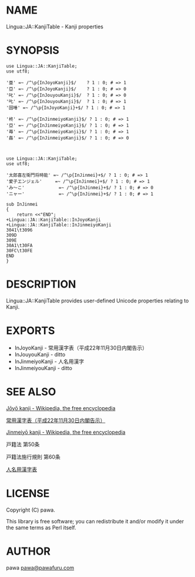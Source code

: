 # NAME

Lingua::JA::KanjiTable - Kanji properties

# SYNOPSIS

    use Lingua::JA::KanjiTable;
    use utf8;

    '亜' =~ /^\p{InJoyoKanji}$/    ? 1 : 0; # => 1
    '亞' =~ /^\p{InJoyoKanji}$/    ? 1 : 0; # => 0
    '叱' =~ /^\p{InJouyouKanji}$/  ? 1 : 0; # => 0
    '𠮟' =~ /^\p{InJouyouKanji}$/  ? 1 : 0; # => 1
    '固唾' =~ /^\p{InJoyoKanji}+$/ ? 1 : 0; # => 1

    '柊' =~ /^\p{InJinmeiyoKanji}$/ ? 1 : 0; # => 1
    '亞' =~ /^\p{InJinmeiyoKanji}$/ ? 1 : 0; # => 1
    '苺' =~ /^\p{InJinmeiyoKanji}$/ ? 1 : 0; # => 1
    '姦' =~ /^\p{InJinmeiyoKanji}$/ ? 1 : 0; # => 0



    use Lingua::JA::KanjiTable;
    use utf8;

    '太郎喜左衛門将時能' =~ /^\p{InJinmei}+$/ ? 1 : 0; # => 1
    '愛子エンジェル'     =~ /^\p{InJinmei}+$/ ? 1 : 0; # => 1
    'み〜こ'             =~ /^\p{InJinmei}+$/ ? 1 : 0; # => 0
    'ニャー'             =~ /^\p{InJinmei}+$/ ? 1 : 0; # => 1

    sub InJinmei
    {
        return <<"END";
    +Lingua::JA::KanjiTable::InJoyoKanji
    +Lingua::JA::KanjiTable::InJinmeiyoKanji
    3041\t3096
    309D
    309E
    30A1\t30FA
    30FC\t30FE
    END
    }

# DESCRIPTION

Lingua::JA::KanjiTable provides user-defined Unicode properties relating to Kanji.

# EXPORTS

- InJoyoKanji - 常用漢字表（平成22年11月30日内閣告示）
- InJouyouKanji - ditto
- InJinmeiyoKanji - 人名用漢字
- InJinmeiyouKanji - ditto

# SEE ALSO

[Jōyō kanji - Wikipedia, the free encyclopedia](http://en.wikipedia.org/wiki/J%C5%8Dy%C5%8D_kanji)

[常用漢字表（平成22年11月30日内閣告示）](http://www.bunka.go.jp/kokugo_nihongo/pdf/jouyoukanjihyou_h22.pdf)

[Jinmeiyō kanji - Wikipedia, the free encyclopedia](http://en.wikipedia.org/wiki/Jinmeiy%C5%8D_kanji)

戸籍法 第50条

戸籍法施行規則 第60条

[人名用漢字表](http://www.moj.go.jp/content/000058122.pdf)

# LICENSE

Copyright (C) pawa.

This library is free software; you can redistribute it and/or modify
it under the same terms as Perl itself.

# AUTHOR

pawa <pawa@pawafuru.com>
